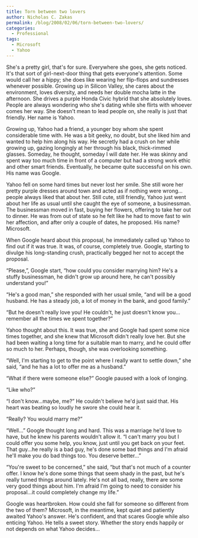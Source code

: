 ```yaml
---
title: Torn between two lovers
author: Nicholas C. Zakas
permalink: /blog/2008/02/06/torn-between-two-lovers/
categories:
  - Professional
tags:
  - Microsoft
  - Yahoo
---
```

She's a pretty girl, that's for sure. Everywhere she goes, she gets noticed. It's that sort of girl-next-door thing that gets everyone's attention. Some would call her a hippy; she does like wearing her flip-flops and sundresses whenever possible. Growing up in Silicon Valley, she cares about the environment, loves diversity, and needs her double mocha latte in the afternoon. She drives a purple Honda Civic hybrid that she absolutely loves. People are always wondering who she's dating while she flirts with whoever comes her way. She doesn't mean to lead people on, she really is just that friendly. Her name is Yahoo.

Growing up, Yahoo had a friend, a younger boy whom she spent considerable time with. He was a bit geeky, no doubt, but she liked him and wanted to help him along his way. He secretly had a crush on her while growing up, gazing longingly at her through his black, thick-rimmed glasses. Someday, he thought, someday I will date her. He was skinny and spent way too much time in front of a computer but had a strong work ethic and other smart friends. Eventually, he became quite successful on his own. His name was Google.

Yahoo fell on some hard times but never lost her smile. She still wore her pretty purple dresses around town and acted as if nothing were wrong&#8230;people always liked that about her. Still cute, still friendly, Yahoo just went about her life as usual until she caught the eye of someone, a businessman. The businessman moved in fast, buying her flowers, offering to take her out to dinner. He was from out of state so he felt like he had to move fast to win her affection, and after only a couple of dates, he proposed. His name? Microsoft.

When Google heard about this proposal, he immediately called up Yahoo to find out if it was true. It was, of course, completely true. Google, starting to divulge his long-standing crush, practically begged her not to accept the proposal.

&#8220;Please,&#8221;, Google start, &#8220;how could you consider marrying him? He's a stuffy businessman, he didn't grow up around here, he can't possibly understand you!&#8221;

&#8220;He's a good man,&#8221; she responded with her usual smile, &#8220;and will be a good husband. He has a steady job, a lot of money in the bank, and good family.&#8221;

&#8220;But he doesn't really love you! He couldn't, he just doesn't know you&#8230;remember all the times we spent together?&#8221;

Yahoo thought about this. It was true, she and Google had spent some nice times together, and she knew that Microsoft didn't really love her. But she had been waiting a long time for a suitable man to marry, and he could offer so much to her. Perhaps, though, she was overlooking something.

&#8220;Well, I'm starting to get to the point where I really want to settle down,&#8221; she said, &#8220;and he has a lot to offer me as a husband.&#8221;

&#8220;What if there were someone else?&#8221; Google paused with a look of longing.

&#8220;Like who?&#8221;

&#8220;I don't know&#8230;maybe, me?&#8221; He couldn't believe he'd just said that. His heart was beating so loudly he swore she could hear it.

&#8220;Really? You would marry me?&#8221;

&#8220;Well&#8230;&#8221; Google thought long and hard. This was a marriage he'd love to have, but he knew his parents wouldn't allow it. &#8220;I can't marry you but I could offer you some help, you know, just until you get back on your feet. That guy&#8230;he really is a bad guy, he's done some bad things and I'm afraid he'll make you do bad things too. You deserve better&#8230;&#8221;

&#8220;You're sweet to be concerned,&#8221; she said, &#8220;but that's not much of a counter offer. I know he's done some things that seem shady in the past, but he's really turned things around lately. He's not all bad, really, there are some very good things about him. I'm afraid I'm going to need to consider his proposal&#8230;it could completely change my life.&#8221;

Google was heartbroken. How could she fall for someone so different from the two of them? Microsoft, in the meantime, kept quiet and patiently awaited Yahoo's answer. He's confident, and that scares Google while also enticing Yahoo. He tells a sweet story. Whether the story ends happily or not depends on what Yahoo decides&#8230;
